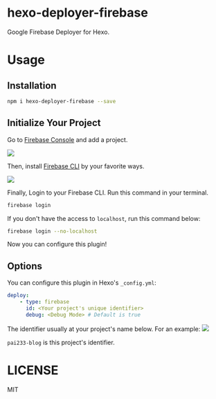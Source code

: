 # hexo-deployer-firebase
Google Firebase Deployer for Hexo.

# Usage

## Installation
```bash
npm i hexo-deployer-firebase --save
```

## Initialize Your Project
Go to [Firebase Console](https://console.firebase.google.com/) and add a project.

![](https://img1.imgtp.com/2022/02/06/fMi7EhxQ.png)

Then, install [Firebase CLI](https://firebase.google.com/docs/cli) by your favorite ways.

![](https://img1.imgtp.com/2022/02/06/ADzfV8Z1.png)

Finally, Login to your Firebase CLI. Run this command in your terminal.
```bash
firebase login
```
If you don't have the access to `localhost`, run this command below:
```bash
firebase login --no-localhost
```
Now you can configure this plugin!

## Options
You can configure this plugin in Hexo's `_config.yml`:
```yaml
deploy:
    - type: firebase
      id: <Your project's unique identifier>
      debug: <Debug Mode> # Default is true
```
The identifier usually at your project's name below. For an example:
![](https://img1.imgtp.com/2022/02/06/ROx9Ztlw.png)

`pai233-blog` is this project's identifier.

# LICENSE
MIT